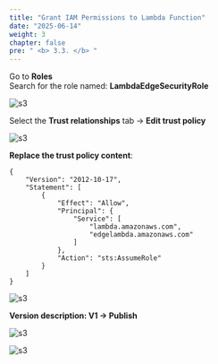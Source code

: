 ```yaml
---
title: "Grant IAM Permissions to Lambda Function"
date: "2025-06-14"
weight: 3
chapter: false
pre: " <b> 3.3. </b> "
---
```


Go to **Roles**  
Search for the role named: **LambdaEdgeSecurityRole**

![s3](/images/3.connect/6.png)

Select the **Trust relationships** tab -> **Edit trust policy**

![s3](/images/3.connect/7.png)

**Replace the trust policy content**:

```
{
    "Version": "2012-10-17",
    "Statement": [
        {
            "Effect": "Allow",
            "Principal": {
                "Service": [
                    "lambda.amazonaws.com",
                    "edgelambda.amazonaws.com"
                ]
            },
            "Action": "sts:AssumeRole"
        }
    ]
}

```

![s3](/images/3.connect/8.png)

**Version description: V1 -> Publish**

![s3](/images/3.connect/9.png)

![s3](/images/3.connect/10.png)